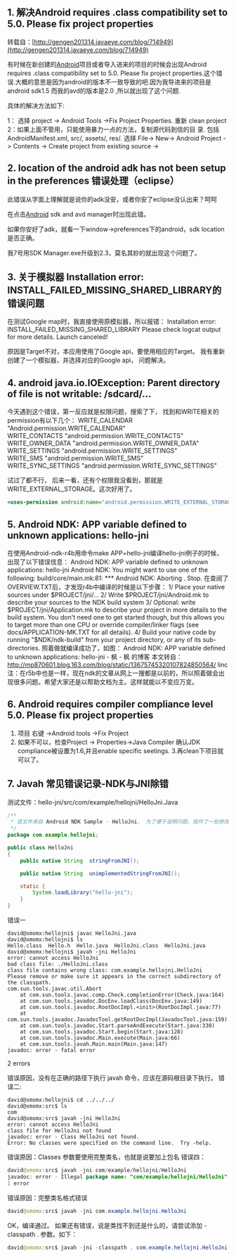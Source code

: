 ## 1. 解决Android requires .class compatibility set to 5.0. Please fix project properties

转载自：[http://gengen201314.javaeye.com/blog/714949](http://gengen201314.javaeye.com/blog/714949)

有时候在新创建的[Android](http://lib.csdn.net/base/android)项目或者导入进来的项目的时候会出现Android requires .class compatibility set to 5.0. Please fix project properties.这个错误.大概的意思是因为android的版本不一致导致的吧.因为我导进来的项目是android sdk1.5  而我的avd的版本是2.0 ,所以就出现了这个问题.

具体的解决方法如下:

1：  选择 project -> Android Tools ->Fix Project Properties.
重新 clean project
2：如果上面不管用，只能使用暴力一点的方法，复制源代码到信的目 录. 包括AndroidManifest.xml, src/, assets/, res/. 选择 File-> New-> Android Project -> Contents -> Create project from existing source -> <your new location>

## 2. location of the android adk has not been setup in the preferences 错误处理（eclipse）

此错误从字面上理解就是说你的adk没安，或者你安了eclipse没认出来？呵呵

在点击[Android](http://lib.csdn.net/base/android) sdk and avd manager时出现此错。

如果你安好了adk，就看一下window->preferences下的android，sdk location是否正确。

我7号用SDK Manager.exe升级到2.3，莫名其妙的就出现这个问题了。

## 3. 关于模拟器 Installation error: INSTALL_FAILED_MISSING_SHARED_LIBRARY的 错误问题

在测试Google map时，我直接使用原模拟器，所以报错：
Installation error: INSTALL_FAILED_MISSING_SHARED_LIBRARY
Please check logcat output for more details.
 Launch canceled!

原因是Target不对，本应用使用了Google api，要使用相应的Target。
我有重新创建了一个模拟器，并选择对应的Google api，
问题解决。

## 4. android java.io.IOException: Parent directory of file is not writable: /sdcard/...

今天遇到这个错误，第一反应就是权限问题，搜索了下，
找到和WRITE相关的permission有以下几个：
WRITE_CALENDAR    "Android.permission.WRITE_CALENDAR"  
WRITE_CONTACTS    "android.permission.WRITE_CONTACTS"  
WRITE_OWNER_DATA    "android.permission.WRITE_OWNER_DATA"  
WRITE_SETTINGS    "android.permission.WRITE_SETTINGS"  
WRITE_SMS    "android.permission.WRITE_SMS"  
WRITE_SYNC_SETTINGS    "android.permission.WRITE_SYNC_SETTINGS"

试过了都不行，
后来一看，还有个权限我没看到，那就是WRITE_EXTERNAL_STORAGE。这次好用了。
```xml
<uses-permission android:name="android.permission.WRITE_EXTERNAL_STORAGE"/>
```

## 5. Android NDK: APP variable defined to unknown applications: hello-jni

在使用Android-ndk-r4b用命令make APP=hello-jni编译hello-jni例子的时候，出现了以下错误信息：
Android NDK: APP variable defined to unknown applications: hello-jni
Android NDK: You might want to use one of the following:
build/core/main.mk:81: *** Android NDK: Aborting . Stop.
在查阅了OVERVIEW.TXT后，才发现r4b中编译的时候是以下步骤：
  1/ Place your native sources under $PROJECT/jni/...
  2/ Write $PROJECT/jni/Android.mk to describe your sources
     to the NDK build system
  3/ Optional: write $PROJECT/jni/Application.mk to describe your
     project in more details to the build system. You don't need
     one to get started though, but this allows you to target
     more than one CPU or override compiler/linker flags
     (see docs/APPLICATION-MK.TXT for all details).
  4/ Build your native code by running "$NDK/ndk-build" from your
     project directory, or any of its sub-directories.
照着做就编译成功了，如图：
Android NDK: APP variable defined to unknown applications: hello-jni - 枫 - 枫 的博客
本文转自：
http://mp870601.blog.163.com/blog/static/13675745320107824850564/
linc注：在r5b中也是一样，现在ndk的文章从网上一搜都是以前的，所以照着做会出现很多问题。希望大家还是以帮助文档为主。这样就能以不变应万变。

## 6. Android requires compiler compliance level 5.0. Please fix project properties

1. 项目 右键 ->Android tools ->Fix Project
2. 如果不可以，检查Project -> Properties->Java Compiler
    确认JDK compliance被设置为1.6,并且enable specific seetings.
3.再clean下项目就可以了。

## 7. Javah 常见错误记录-NDK与JNI除错
测试文件：hello-jni/src/com/example/hellojni/HelloJni.Java

```java
/**
 * 该文件来自 Android NDK Sample - HelloJni， 为了便于说明问题，我作了一些修改。
 */  
package com.example.hellojni;  

public class HelloJni  
{  
    public native String  stringFromJNI();  

    public native String  unimplementedStringFromJNI();  

    static {  
        System.loadLibrary("hello-jni");  
    }  
}  
```
错误一

```
david@xmomx:hellojni$ javac HelloJni.java   
david@xmomx:hellojni$ ls  
Hello.class  Hello.h  Hello.java  HelloJni.class  HelloJni.java  
david@xmomx:hellojni$ javah -jni HelloJni  
error: cannot access HelloJni  
bad class file: ./HelloJni.class  
class file contains wrong class: com.example.hellojni.HelloJni  
Please remove or make sure it appears in the correct subdirectory of the classpath.  
com.sun.tools.javac.util.Abort  
    at com.sun.tools.javac.comp.Check.completionError(Check.java:164)  
    at com.sun.tools.javadoc.DocEnv.loadClass(DocEnv.java:149)  
    at com.sun.tools.javadoc.RootDocImpl.<init>(RootDocImpl.java:77)  
    at com.sun.tools.javadoc.JavadocTool.getRootDocImpl(JavadocTool.java:159)  
    at com.sun.tools.javadoc.Start.parseAndExecute(Start.java:330)  
    at com.sun.tools.javadoc.Start.begin(Start.java:128)  
    at com.sun.tools.javadoc.Main.execute(Main.java:66)  
    at com.sun.tools.javah.Main.main(Main.java:147)  
javadoc: error - fatal error  
```
2 errors  

错误原因，没有在正确的路径下执行 javah 命令，应该在源码根目录下执行。
错误二:
```
david@xmomx:hellojni$ cd ../../../  
david@xmomx:src$ ls  
com  
david@xmomx:src$ javah -jni HelloJni  
error: cannot access HelloJni  
class file for HelloJni not found  
javadoc: error - Class HelloJni not found.  
Error: No classes were specified on the command line.  Try -help.  
```
错误原因：Classes 参数要使用完整类名，也就是说要加上包名
错误四：

```java
david@xmomx:src$ javah -jni com/example/hellojni/HelloJni  
javadoc: error - Illegal package name: "com/example/hellojni/HelloJni"  
1 error  
```
错误原因：完整类名格式错误

```java
david@xmomx:src$ javah -jni com.example.hellojni.HelloJni
```
OK，编译通过。
如果还有错误，说是类找不到还是什么的，请尝试添加 -classpath . 参数。如下：

```java
david@xmomx:src$ javah -jni -classpath . com.example.hellojni.HelloJni
```

   ​
